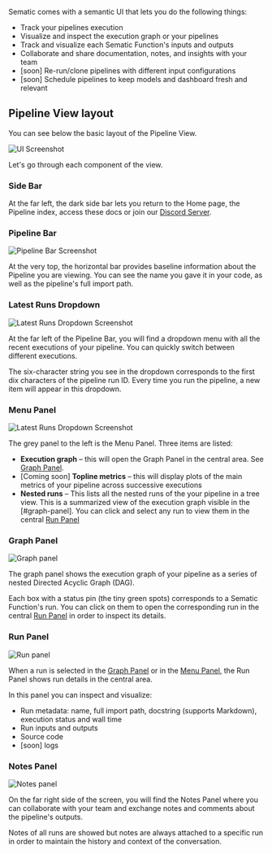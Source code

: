 Sematic comes with a semantic UI that lets you do the following things:

* Track your pipelines execution
* Visualize and inspect the execution graph or your pipelines
* Track and visualize each Sematic Function's inputs and outputs
* Collaborate and share documentation, notes, and insights with your team
* [soon] Re-run/clone pipelines with different input configurations
* [soon] Schedule pipelines to keep models and dashboard fresh and relevant

## Pipeline View layout

You can see below the basic layout of the Pipeline View.

![UI Screenshot](images/Screenshot_README_1.png)

Let's go through each component of the view.

### Side Bar

At the far left, the dark side bar lets you return to the Home page, the Pipeline index, access these docs or join our [Discord
Server](https://discord.gg/4KZJ6kYVax).

### Pipeline Bar

![Pipeline Bar Screenshot](images/PipelineBar.png)


At the very top, the horizontal bar provides baseline information about the Pipeline you are viewing. You can see the name you gave it in your code, as well as the pipeline's full import path.

### Latest Runs Dropdown

![Latest Runs Dropdown Screenshot](images/LatestRunsDropdown.png)

At the far left of the Pipeline Bar, you will find a dropdown menu with all the recent executions of your pipeline. You can quickly switch between different executions.

The six-character string you see in the dropdown corresponds to the first dix characters of the pipeline run ID. Every time you run the pipeline, a new item will appear in this dropdown.

### Menu Panel

![Latest Runs Dropdown Screenshot](images/MenuPanel.png)

The grey panel to the left is the Menu Panel. Three items are listed:

* **Execution graph** – this will open the Graph Panel in the central area. See [Graph Panel](#graph-panel).
* [Coming soon] **Topline metrics** – this will display plots of the main
  metrics of your pipeline across successive executions
* **Nested runs** – This lists all the nested runs of the your pipeline in a tree view. This is a summarized view of the execution graph visible in the [#graph-panel]. You can click and select any run to view them in the central [Run Panel](#run-panel)

### Graph Panel

![Graph panel](images/GraphPanel.png)

The graph panel shows the execution graph of your pipeline as a series of nested
Directed Acyclic Graph (DAG).

Each box with a status pin (the tiny green spots) corresponds to a Sematic
Function's run. You can click on them to open the corresponding run in the
central [Run Panel](#run-panel) in order to inspect its details.

### Run Panel

![Run panel](images/RunPanel.png)

When a run is selected in the [Graph Panel](#graph-panel) or in the [Menu Panel](#menu-panel), the Run Panel shows run details in the central area.

In this panel you can inspect and visualize:

* Run metadata: name, full import path, docstring (supports Markdown), execution status and wall time
* Run inputs and outputs
* Source code
* [soon] logs

### Notes Panel

![Notes panel](images/NotesPanel.png)

On the far right side of the screen, you will find the Notes Panel where you can
collaborate with your team and exchange notes and comments about the pipeline's
outputs.

Notes of all runs are showed but notes are always attached to a specific run in
order to maintain the history and context of the conversation.